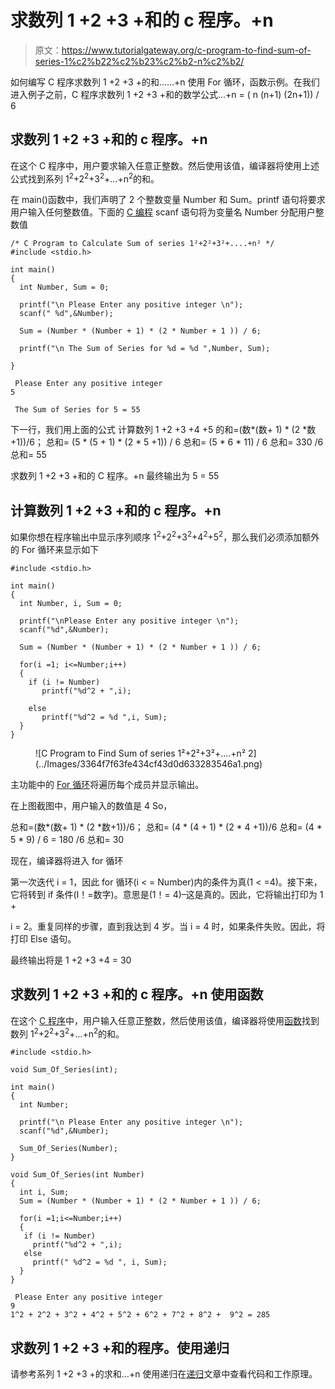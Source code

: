 # 求数列 1 +2 +3 +和的 c 程序。+n

> 原文：<https://www.tutorialgateway.org/c-program-to-find-sum-of-series-1%c2%b22%c2%b23%c2%b2-n%c2%b2/>

如何编写 C 程序求数列 1 +2 +3 +的和……+n 使用 For 循环，函数示例。在我们进入例子之前，C 程序求数列 1 +2 +3 +和的数学公式…+n = ( n (n+1) (2n+1)) / 6

## 求数列 1 +2 +3 +和的 c 程序。+n

在这个 C 程序中，用户要求输入任意正整数。然后使用该值，编译器将使用上述公式找到系列 1<sup>2</sup>+2<sup>2</sup>+3<sup>2</sup>+…+n<sup>2</sup>的和。

在 main()函数中，我们声明了 2 个整数变量 Number 和 Sum。printf 语句将要求用户输入任何整数值。下面的 [C 编程](https://www.tutorialgateway.org/c-programming/) scanf 语句将为变量名 Number 分配用户整数值

```
/* C Program to Calculate Sum of series 1²+2²+3²+....+n² */
#include <stdio.h>

int main()
{
  int Number, Sum = 0;

  printf("\n Please Enter any positive integer \n");
  scanf(" %d",&Number);

  Sum = (Number * (Number + 1) * (2 * Number + 1 )) / 6;

  printf("\n The Sum of Series for %d = %d ",Number, Sum);

}
```

```
 Please Enter any positive integer 
5

 The Sum of Series for 5 = 55
```

下一行，我们用上面的公式
计算数列 1 +2 +3 +4 +5 的和=(数*(数+ 1) * (2 *数+1))/6；
总和= (5 * (5 + 1) * (2 * 5 +1)) / 6
总和= (5 * 6 * 11) / 6
总和= 330 /6
总和= 55

求数列 1 +2 +3 +和的 C 程序。+n 最终输出为 5 = 55

## 计算数列 1 +2 +3 +和的 c 程序。+n

如果你想在程序输出中显示序列顺序 1<sup>2</sup>+2<sup>2</sup>+3<sup>2</sup>+4<sup>2</sup>+5<sup>2</sup>，那么我们必须添加额外的 For 循环来显示如下

```
#include <stdio.h>

int main()
{
  int Number, i, Sum = 0;

  printf("\nPlease Enter any positive integer \n");
  scanf("%d",&Number);

  Sum = (Number * (Number + 1) * (2 * Number + 1 )) / 6;

  for(i =1; i<=Number;i++)
  {
    if (i != Number)
       printf("%d^2 + ",i);

    else
       printf("%d^2 = %d ",i, Sum);
  }
}

```

<figure class="wp-block-image">![C Program to Find Sum of series 1²+2²+3²+....+n² 2](../Images/3364f7f63fe434cf43d0d633283546a1.png)</figure>

主功能中的 [For 循环](https://www.tutorialgateway.org/for-loop-in-c-programming/)将遍历每个成员并显示输出。

在上图截图中，用户输入的数值是 4 So，

总和=(数*(数+ 1) * (2 *数+1))/6；
总和= (4 * (4 + 1) * (2 * 4 +1))/6
总和= (4 * 5 * 9) / 6
= 180 /6
总和= 30

现在，编译器将进入 for 循环

第一次迭代
i = 1，因此 for 循环(i < = Number)内的条件为真(1 < =4)。接下来，它将转到 if 条件(I！=数字)。意思是(1！= 4)–这是真的。因此，它将输出打印为 1 +

i = 2。重复同样的步骤，直到我达到 4 岁。当 i = 4 时，如果条件失败。因此，将打印 Else 语句。

最终输出将是 1 +2 +3 +4 = 30

## 求数列 1 +2 +3 +和的 c 程序。+n 使用函数

在这个 [C 程序](https://www.tutorialgateway.org/c-programming-examples/)中，用户输入任意正整数，然后使用该值，编译器将使用[函数](https://www.tutorialgateway.org/functions-in-c/ "FUNCTIONS")找到数列 1<sup>2</sup>+2<sup>2</sup>+3<sup>2</sup>+…+n<sup>2</sup>的和。

```
#include <stdio.h>

void Sum_Of_Series(int);

int main()
{
  int Number;

  printf("\n Please Enter any positive integer \n");
  scanf("%d",&Number);

  Sum_Of_Series(Number);
}

void Sum_Of_Series(int Number)
{
  int i, Sum;
  Sum = (Number * (Number + 1) * (2 * Number + 1 )) / 6;

  for(i =1;i<=Number;i++)
  {
   if (i != Number)
     printf("%d^2 + ",i);
   else
     printf(" %d^2 = %d ", i, Sum); 
  } 
}
```

```
 Please Enter any positive integer 
9
1^2 + 2^2 + 3^2 + 4^2 + 5^2 + 6^2 + 7^2 + 8^2 +  9^2 = 285 
```

## 求数列 1 +2 +3 +和的程序。使用递归

请参考系列 1 +2 +3 +的求和…+n 使用递归在[递归](https://www.tutorialgateway.org/recursion-in-c/ "RECURSION")文章中查看代码和工作原理。